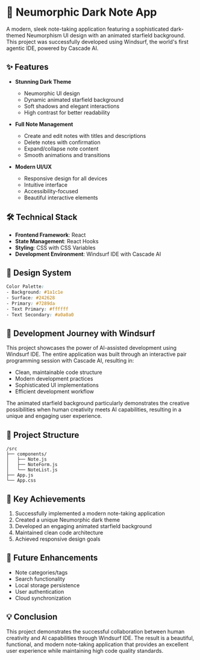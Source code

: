 # 🌟 Neumorphic Dark Note App

A modern, sleek note-taking application featuring a sophisticated dark-themed Neumorphism UI design with an animated starfield background. This project was successfully developed using Windsurf, the world's first agentic IDE, powered by Cascade AI.

## ✨ Features

- **Stunning Dark Theme**
  - Neumorphic UI design
  - Dynamic animated starfield background
  - Soft shadows and elegant interactions
  - High contrast for better readability

- **Full Note Management**
  - Create and edit notes with titles and descriptions
  - Delete notes with confirmation
  - Expand/collapse note content
  - Smooth animations and transitions

- **Modern UI/UX**
  - Responsive design for all devices
  - Intuitive interface
  - Accessibility-focused
  - Beautiful interactive elements

## 🛠️ Technical Stack

- **Frontend Framework**: React
- **State Management**: React Hooks
- **Styling**: CSS with CSS Variables
- **Development Environment**: Windsurf IDE with Cascade AI

## 🎨 Design System

```css
Color Palette:
- Background: #1a1c1e
- Surface: #242628
- Primary: #7289da
- Text Primary: #ffffff
- Text Secondary: #a0a0a0
```

## 🚀 Development Journey with Windsurf

This project showcases the power of AI-assisted development using Windsurf IDE. The entire application was built through an interactive pair programming session with Cascade AI, resulting in:

- Clean, maintainable code structure
- Modern development practices
- Sophisticated UI implementations
- Efficient development workflow

The animated starfield background particularly demonstrates the creative possibilities when human creativity meets AI capabilities, resulting in a unique and engaging user experience.

## 📂 Project Structure

```
/src
├── components/
│   ├── Note.js
│   ├── NoteForm.js
│   └── NoteList.js
├── App.js
└── App.css
```

## 🌟 Key Achievements

1. Successfully implemented a modern note-taking application
2. Created a unique Neumorphic dark theme
3. Developed an engaging animated starfield background
4. Maintained clean code architecture
5. Achieved responsive design goals

## 🔮 Future Enhancements

- Note categories/tags
- Search functionality
- Local storage persistence
- User authentication
- Cloud synchronization

## 💡 Conclusion

This project demonstrates the successful collaboration between human creativity and AI capabilities through Windsurf IDE. The result is a beautiful, functional, and modern note-taking application that provides an excellent user experience while maintaining high code quality standards.
